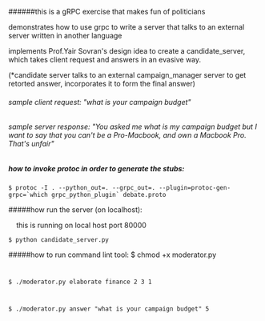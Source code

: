 ######this is a gRPC exercise that makes fun of politicians

demonstrates how to use grpc to write a server that talks to an external server written in another language

implements Prof.Yair Sovran's design idea to create a candidate_server, which takes client request and answers in an evasive way.

(*candidate server talks to an external campaign_manager server to get retorted answer, incorporates it to form the final answer)

###### sample client request: "what is your campaign budget"
###### sample server response: "You asked me what is my campaign budget but I want to say that you can't be a Pro-Macbook, and own a Macbook Pro. That's unfair"



##### how to invoke protoc in order to generate the stubs: 

	$ protoc -I . --python_out=. --grpc_out=. --plugin=protoc-gen-grpc=`which grpc_python_plugin` debate.proto


#####how run the server (on localhost):

&nbsp;&nbsp;&nbsp;&nbsp;this is running on local host port 80000

	$ python candidate_server.py


#####how to run command lint tool:
	$ chmod +x moderator.py 
#
	$ ./moderator.py elaborate finance 2 3 1
#
	$ ./moderator.py answer "what is your campaign budget" 5





